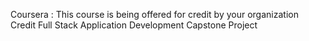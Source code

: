 Coursera : 
This course is being offered for credit by your organization
Credit
Full Stack Application Development Capstone Project
